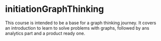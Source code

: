 # initiationGraphThinking

This course is intended to be a base for a graph thinking journey. 
It covers an introduction to learn to solve problems with graphs, followed by ans analytics part and a product ready one.
